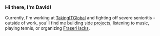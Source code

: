 ### Hi there, I'm David!

Currently, I'm working at [TakingITGlobal](https://takingitglobal.org) and fighting off severe senioritis - outside of work, you'll find me building [side projects](https://donations.exposed), listening to music, playing tennis, or organizing [FraserHacks](https://fraserhacks.ca).
